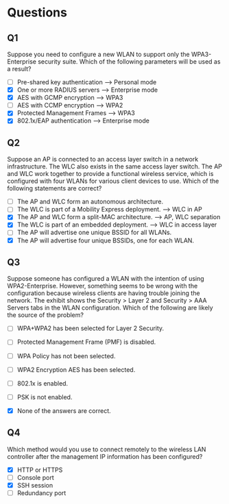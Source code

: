 # Questions

## Q1
Suppose you need to configure a new WLAN to support only the WPA3-Enterprise security suite.
Which of the following parameters will be used as a result?

- [ ] Pre-shared key authentication --> Personal mode
- [x] One or more RADIUS servers    --> Enterprise mode
- [x] AES with GCMP encryption      --> WPA3
- [ ] AES with CCMP encryption      --> WPA2
- [x] Protected Management Frames   --> WPA3
- [x] 802.1x/EAP authentication     --> Enterprise mode

## Q2
Suppose an AP is connected to an access layer switch in a network infrastructure. The WLC also exists in the same access layer switch. The AP and WLC work together to provide a functional wireless service, which is configured with four WLANs for various client devices to use. Which of the following statements are correct?

- [ ] The AP and WLC form an autonomous architecture.
- [ ] The WLC is part of a Mobility Express deployment.             --> WLC in AP
- [x] The AP and WLC form a split-MAC architecture.                 --> AP, WLC separation
- [x] The WLC is part of an embedded deployment.                    --> WLC in access layer
- [ ] The AP will advertise one unique BSSID for all WLANs.
- [x] The AP will advertise four unique BSSIDs, one for each WLAN.

## Q3

Suppose someone has configured a WLAN with the intention of using WPA2-Enterprise. However, something seems to be wrong with the configuration because wireless clients are having trouble joining the network. The exhibit shows the Security > Layer 2 and Security > AAA Servers tabs in the WLAN configuration. Which of the following are likely the source of the problem?

- [ ] WPA+WPA2 has been selected for Layer 2 Security.
- [ ] Protected Management Frame (PMF) is disabled.
- [ ] WPA Policy has not been selected.
- [ ] WPA2 Encryption AES has been selected.
- [ ] 802.1x is enabled.
- [ ] PSK is not enabled.
- [x] None of the answers are correct.


## Q4
Which method would you use to connect remotely to the wireless LAN controller after the management IP information has been configured?

- [x] HTTP or HTTPS
- [ ] Console port
- [x] SSH session
- [ ] Redundancy port
